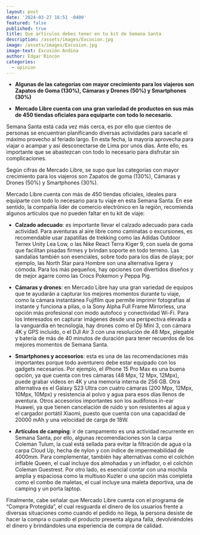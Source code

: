 ```yaml
---
layout: post
date: '2024-03-27 16:51 -0400'
featured: false
published: true
title: Que artículos debes tener en tu kit de Semana Santa
description: /assets/images/Excusion.jpg
image: /assets/images/Excusion.jpg
image-text: Excusión Andina
author: Edgar Rincón
categories:
  - opinion
---
```

- **Algunas de las categorías con mayor crecimiento para los viajeros son Zapatos de Goma (130%), Cámaras y Drones (50%) y Smartphones (30%)**

- **Mercado Libre cuenta con una gran variedad de productos en sus más de 450 tiendas oficiales para equiparte con todo lo necesario.**

Semana Santa está cada vez más cerca, es por ello que cientos de personas se encuentran planificando diversas actividades para sacarle el máximo provecho al feriado largo. En esta fecha, la mayoría aprovecha para viajar o acampar y así desconectarse de Lima por unos días. Ante ello, es importante que se abastezcan con todo lo necesario para disfrutar sin complicaciones.

Según cifras de Mercado Libre, se supo que las categorías con mayor crecimiento para los viajeros son Zapatos de goma (130%), Cámaras y Drones (50%) y Smartphones (30%).

Mercado Libre cuenta con más de 450 tiendas oficiales, ideales para equiparte con todo lo necesario para tu viaje en esta Semana Santa. En ese sentido, la compañía líder de comercio electrónico en la región, recomienda algunos artículos que no pueden faltar en tu kit de viaje:

- **Calzado adecuado**: es importante llevar el calzado adecuado para cada actividad. Para aventuras al aire libre como caminatas o excursiones, es recomendable usar zapatillas de trekking como las Adidas Outdoor Terrex Unity Lea Low, o las Nike React Terra Kiger 9, con suela de goma que facilitan pisadas firmes y brindan soporte en todo terreno. Las sandalias también son esenciales, sobre todo para los días de playa; por ejemplo, las North Star para Hombre son una alternativa ligera y cómoda. Para los más pequeños, hay opciones con divertidos diseños y de mejor agarre como las Crocs Pokemon y Peppa Pig.

- **Cámaras y drones**: en Mercado Libre hay una gran variedad de equipos que te ayudarán a capturar los mejores momentos durante tu viaje, como la cámara instantánea Fujifilm que permite imprimir fotografías al instante y funciona a pilas, o la Sony Alpha Full Frame Mirrorless, una opción más profesional con modo autofoco y conectividad Wi-Fi. Para los interesados en capturar imágenes desde una perspectiva elevada a la vanguardia en tecnología, hay drones como el Dji Mini 3, con cámara 4K y GPS incluido, o el DJI Air 3 con una resolución de 48 Mpx, plegable y batería de más de 40 minutos de duración para tener recuerdos de los mejores momentos de Semana Santa.

- **Smartphones y accesorios**: esta es una de las recomendaciones más importantes porque todo aventurero debe estar equipado con los gadgets necesarios. Por ejemplo, el iPhone 15 Pro Max es una buena opción, ya que cuenta con tres cámaras (48 Mpx, 12 Mpx, 12Mpx), puede grabar videos en 4K y una memoria interna de 256 GB. Otra alternativa es el Galaxy S23 Ultra con cuatro cámaras (200 Mpx, 12Mpx, 10Mpx, 10Mpx) y resistencia al polvo y agua para esos días llenos de aventura. Otros accesorios importantes son los audífonos in-ear Huawei, ya que tienen cancelación de ruido y son resistentes al agua y el cargador portátil Xiaomi, puesto que cuenta con una capacidad de 20000 mAh y una velocidad de carga de 18W.

- **Artículos de camping**: ir de campamento es una actividad recurrente en Semana Santa, por ello, algunas recomendaciones son la carpa Coleman Tulum, la cual está sellada para evitar la filtración de agua o la carpa Cloud Up, hecha de nylon y con índice de impermeabilidad de 4000mm. Para complementar, también hay alternativas como el colchón inflable Queen, el cual incluye dos almohadas y un inflador, o el colchón Coleman Guestrest. Por otro lado, es esencial contar con una mochila amplia y espaciosa como la multiuso Kuzler o una opción más completa como el combo de maletas, el cual incluye una maleta deportiva, una de camping y un porta laptop.

Finalmente, cabe señalar que Mercado Libre cuenta con el programa de “Compra Protegida”, el cual resguarda el dinero de los usuarios frente a diversas situaciones como cuando el pedido no llega, la persona desiste de hacer la compra o cuando el producto presenta alguna falla, devolviéndoles el dinero y brindándoles una experiencia de compra de calidad.
